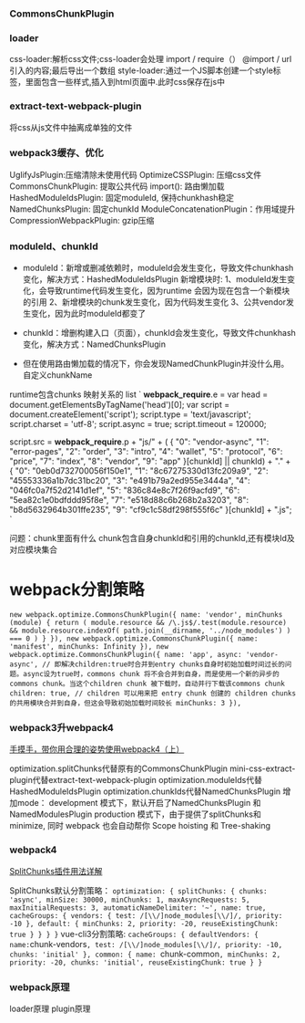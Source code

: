 ### CommonsChunkPlugin


### loader
css-loader:解析css文件;css-loader会处理 import / require（） @import / url 引入的内容;最后导出一个数组
style-loader:通过一个JS脚本创建一个style标签，里面包含一些样式,插入到html页面中.此时css保存在js中

### extract-text-webpack-plugin
将css从js文件中抽离成单独的文件


### webpack3缓存、优化
UglifyJsPlugin:压缩清除未使用代码
OptimizeCSSPlugin: 压缩css文件
CommonsChunkPlugin: 提取公共代码
import(): 路由懒加载
HashedModuleIdsPlugin: 固定moduleId, 保持chunkhash稳定
NamedChunksPlugin: 固定chunkId
ModuleConcatenationPlugin：作用域提升
CompressionWebpackPlugin: gzip压缩



### moduleId、chunkId
- moduleId：新增或删减依赖时，moduleId会发生变化，导致文件chunkhash变化，解决方式：HashedModuleIdsPlugin
新增模块时:
1、moduleId发生变化，会导致runtime代码发生变化，因为runtime 会因为现在包含一个新模块的引用
2、新增模块的chunk发生变化，因为代码发生变化
3、公共vendor发生变化，因为此时moduleId都变了

- chunkId：增删构建入口（页面），chunkId会发生变化，导致文件chunkhash变化，解决方式：NamedChunksPlugin
- 但在使用路由懒加载的情况下，你会发现NamedChunkPlugin并没什么用。自定义chunkName

runtime包含chunks 映射关系的 list
`
__webpack_require__.e = 
var head = document.getElementsByTagName('head')[0];
var script = document.createElement('script');
script.type = 'text/javascript';
script.charset = 'utf-8';
script.async = true;
script.timeout = 120000;

script.src = __webpack_require__.p + "js/" + (
{ 
    "0": "vendor-async", 
    "1": "error-pages", 
    "2": "order", 
    "3": "intro", 
    "4": "wallet", 
    "5": "protocol", 
    "6": "price", 
    "7": "index", 
    "8": "vendor", 
    "9": "app" }[chunkId] || chunkId) + "." + 
    { "0": "0eb0d732700056f150e1", 
    "1": "8c67275330d13fc209a9", 
    "2": "45553336a1b7dc31bc20", 
    "3": "e491b79a2ed955e3444a", 
    "4": "046fc0a7f52d2141d1ef", 
    "5": "836c84e8c7f26f9acfd9", 
    "6": "5ea82c1e0bdfddd95f8e", 
    "7": "e518d88c6b268b2a3203", 
    "8": "b8d5632964b301ffe235", 
    "9": "cf9c1c58df298f555f6c" 
}[chunkId] + ".js";
`

问题：chunk里面有什么
chunk包含自身chunkId和引用的chunkId,还有模块Id及对应模块集合

# webpack分割策略
`
new webpack.optimize.CommonsChunkPlugin({
  name: 'vendor',
  minChunks (module) {
    return (
      module.resource &&
      /\.js$/.test(module.resource) &&
      module.resource.indexOf(
        path.join(__dirname, '../node_modules')
      ) === 0
    )
  }
}),
new webpack.optimize.CommonsChunkPlugin({
  name: 'manifest',
  minChunks: Infinity
}),
new webpack.optimize.CommonsChunkPlugin({
  name: 'app',
  async: 'vendor-async', // 即解决children:true时合并到entry chunks自身时初始加载时间过长的问题。async设为true时，commons chunk 将不会合并到自身，而是使用一个新的异步的commons chunk。当这个children chunk 被下载时，自动并行下载该commons chunk
  children: true, // children 可以用来把 entry chunk 创建的 children chunks 的共用模块合并到自身，但这会导致初始加载时间较长
  minChunks: 3
}),
`
### webpack3升webpack4
[手摸手，带你用合理的姿势使用webpack4（上）](https://juejin.cn/post/6844903652956569608#heading-14)

optimization.splitChunks代替原有的CommonsChunkPlugin
mini-css-extract-plugin代替extract-text-webpack-plugin
optimization.moduleIds代替HashedModuleIdsPlugin
optimization.chunkIds代替NamedChunksPlugin
增加mode：
development 模式下，默认开启了NamedChunksPlugin 和NamedModulesPlugin
production 模式下，由于提供了splitChunks和minimize, 同时 webpack 也会自动帮你 Scope hoisting 和 Tree-shaking

### webpack4

[SplitChunks插件用法详解](https://juejin.cn/post/6844904198023168013#heading-1)

SplitChunks默认分割策略：
`
optimization: {
  splitChunks: {
    chunks: 'async',
    minSize: 30000,
    minChunks: 1,
    maxAsyncRequests: 5,
    maxInitialRequests: 3,
    automaticNameDelimiter: '~',
    name: true,
    cacheGroups: {
      vendors: {
        test: /[\\/]node_modules[\\/]/,
        priority: -10
      },
      default: {
        minChunks: 2,
        priority: -20,
        reuseExistingChunk: true
      }
    }
  }
}
`
vue-cli3分割策略:
`
 cacheGroups: {
  defaultVendors: {
    name: `chunk-vendors`,
    test: /[\\/]node_modules[\\/]/,
    priority: -10,
    chunks: 'initial'
  },
  common: {
    name: `chunk-common`,
    minChunks: 2,
    priority: -20,
    chunks: 'initial',
    reuseExistingChunk: true
  }
}
`
### webpack原理
loader原理
plugin原理

